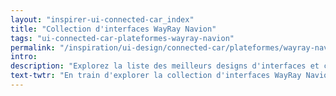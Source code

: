 ```yaml
---
layout: "inspirer-ui-connected-car_index"
title: "Collection d'interfaces WayRay Navion"
tags: "ui-connected-car-plateformes-wayray-navion"
permalink: "/inspiration/ui-design/connected-car/plateformes/wayray-navion/"
intro:
description: "Explorez la liste des meilleurs designs d'interfaces et concepts de tableaux de bord automobiles de WayRay Navion"
text-twtr: "En train d'explorer la collection d'interfaces WayRay Navion du @MagDuWebdesign"
---
```

